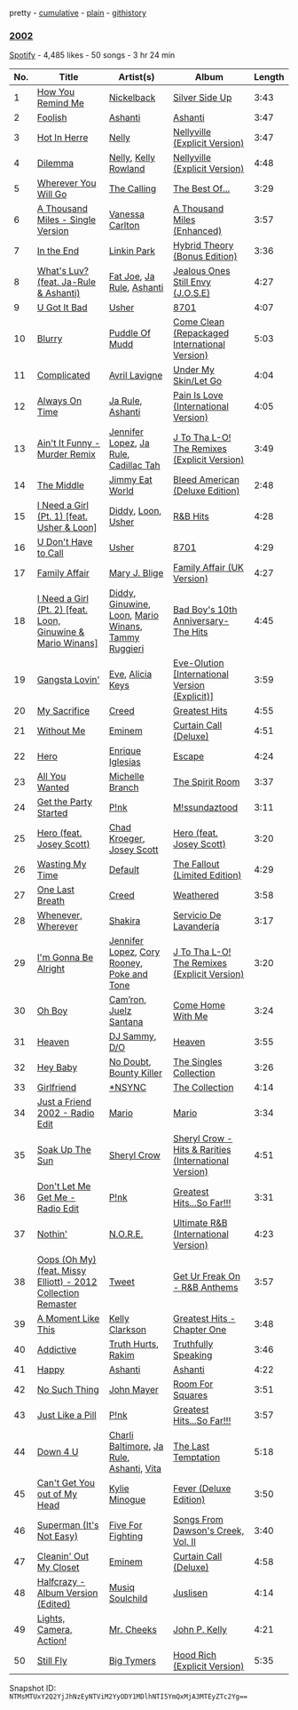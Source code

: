 pretty - [cumulative](/playlists/cumulative/665gwFk3RaSHbgiimtgok0.md) - [plain](/playlists/plain/665gwFk3RaSHbgiimtgok0) - [githistory](https://github.githistory.xyz/mackorone/spotify-playlist-archive/blob/main/playlists/plain/665gwFk3RaSHbgiimtgok0)

### [2002](https://open.spotify.com/playlist/665gwFk3RaSHbgiimtgok0)

> 

[Spotify](https://open.spotify.com/user/spotify) - 4,485 likes - 50 songs - 3 hr 24 min

| No. | Title | Artist(s) | Album | Length |
|---|---|---|---|---|
| 1 | [How You Remind Me](https://open.spotify.com/track/0gmbgwZ8iqyMPmXefof8Yf) | [Nickelback](https://open.spotify.com/artist/6deZN1bslXzeGvOLaLMOIF) | [Silver Side Up](https://open.spotify.com/album/5fKL7vMTXvhR9tov8Kqt3u) | 3:43 |
| 2 | [Foolish](https://open.spotify.com/track/2FbD2sqUmAdjqqCBp0mn2g) | [Ashanti](https://open.spotify.com/artist/5rkVyNGXEgeUqKkB5ccK83) | [Ashanti](https://open.spotify.com/album/3dAdilu5vv6ThGzgNwUlK3) | 3:47 |
| 3 | [Hot In Herre](https://open.spotify.com/track/0oXuKhuNkXiZtuoxrdt3Ca) | [Nelly](https://open.spotify.com/artist/2gBjLmx6zQnFGQJCAQpRgw) | [Nellyville \(Explicit Version\)](https://open.spotify.com/album/502wXEj9iWWdqaAi0CO75M) | 3:47 |
| 4 | [Dilemma](https://open.spotify.com/track/4nthV2eZAXnt4yiJMocLkG) | [Nelly](https://open.spotify.com/artist/2gBjLmx6zQnFGQJCAQpRgw), [Kelly Rowland](https://open.spotify.com/artist/3AuMNF8rQAKOzjYppFNAoB) | [Nellyville \(Explicit Version\)](https://open.spotify.com/album/502wXEj9iWWdqaAi0CO75M) | 4:48 |
| 5 | [Wherever You Will Go](https://open.spotify.com/track/37qI0mchgzUSeUhPiwUWPY) | [The Calling](https://open.spotify.com/artist/5aMmmNxw4vgpc5XC6hK0zp) | [The Best Of...](https://open.spotify.com/album/0eumbPpzy0UGChIwnCpLpl) | 3:29 |
| 6 | [A Thousand Miles \- Single Version](https://open.spotify.com/track/6t6rudGjkLftasgUiSGcPN) | [Vanessa Carlton](https://open.spotify.com/artist/5ILrArfIV0tMURcHJN8Q07) | [A Thousand Miles \(Enhanced\)](https://open.spotify.com/album/2LRcfTB3ZI7xHDyu1HseQg) | 3:57 |
| 7 | [In the End](https://open.spotify.com/track/60a0Rd6pjrkxjPbaKzXjfq) | [Linkin Park](https://open.spotify.com/artist/6XyY86QOPPrYVGvF9ch6wz) | [Hybrid Theory \(Bonus Edition\)](https://open.spotify.com/album/6hPkbAV3ZXpGZBGUvL6jVM) | 3:36 |
| 8 | [What's Luv? \(feat\. Ja\-Rule & Ashanti\)](https://open.spotify.com/track/2mKouqwAIdQnMP43zxR89r) | [Fat Joe](https://open.spotify.com/artist/3ScY9CQxNLQei8Umvpx5g6), [Ja Rule](https://open.spotify.com/artist/1J2VVASYAamtQ3Bt8wGgA6), [Ashanti](https://open.spotify.com/artist/5rkVyNGXEgeUqKkB5ccK83) | [Jealous Ones Still Envy \(J.O.S.E\)](https://open.spotify.com/album/6vMgb2mih3pPiWUxF8VEdI) | 4:27 |
| 9 | [U Got It Bad](https://open.spotify.com/track/7J41dYQolQJEtj3UmKLu5r) | [Usher](https://open.spotify.com/artist/23zg3TcAtWQy7J6upgbUnj) | [8701](https://open.spotify.com/album/6k16WXh4rKyusIoN00rmpi) | 4:07 |
| 10 | [Blurry](https://open.spotify.com/track/1YrJCGCuGZQFBwTb6gwIEM) | [Puddle Of Mudd](https://open.spotify.com/artist/3dXaa6jwM7B52GZpaJEIr5) | [Come Clean \(Repackaged International Version\)](https://open.spotify.com/album/6hwbHXJsHxC2FDKqN7cGfd) | 5:03 |
| 11 | [Complicated](https://open.spotify.com/track/5o4cq6gKFAbR1V7wITwB7n) | [Avril Lavigne](https://open.spotify.com/artist/0p4nmQO2msCgU4IF37Wi3j) | [Under My Skin/Let Go](https://open.spotify.com/album/6N8IR15CZE0bI2rGKTU2Bz) | 4:04 |
| 12 | [Always On Time](https://open.spotify.com/track/0zaWQBwkfh9OmK77CiDmRI) | [Ja Rule](https://open.spotify.com/artist/1J2VVASYAamtQ3Bt8wGgA6), [Ashanti](https://open.spotify.com/artist/5rkVyNGXEgeUqKkB5ccK83) | [Pain Is Love \(International Version\)](https://open.spotify.com/album/4Xc3wBfUZ9yiszOrttoCXV) | 4:05 |
| 13 | [Ain't It Funny \- Murder Remix](https://open.spotify.com/track/28pCepAdwvCSfqdoVWDw67) | [Jennifer Lopez](https://open.spotify.com/artist/2DlGxzQSjYe5N6G9nkYghR), [Ja Rule](https://open.spotify.com/artist/1J2VVASYAamtQ3Bt8wGgA6), [Cadillac Tah](https://open.spotify.com/artist/1pYxANcOtFZSECxACjmCE8) | [J To Tha L\-O! The Remixes \(Explicit Version\)](https://open.spotify.com/album/5Ct0Faapx5k149E9FqhrSk) | 3:49 |
| 14 | [The Middle](https://open.spotify.com/track/5kD9T7GForh8LnRz5ClbL8) | [Jimmy Eat World](https://open.spotify.com/artist/3Ayl7mCk0nScecqOzvNp6s) | [Bleed American \(Deluxe Edition\)](https://open.spotify.com/album/4ZqTPNXU0MBXs2iCcwjOPe) | 2:48 |
| 15 | [I Need a Girl \(Pt\. 1\) \[feat\. Usher & Loon\]](https://open.spotify.com/track/7lVNTXkI3cHFvcXiI8damb) | [Diddy](https://open.spotify.com/artist/59wfkuBoNyhDMQGCljbUbA), [Loon](https://open.spotify.com/artist/2gie1bU1LwnxdFAJoTLjzT), [Usher](https://open.spotify.com/artist/23zg3TcAtWQy7J6upgbUnj) | [R&B Hits](https://open.spotify.com/album/5Bp5PZqYJ9tiz0Hf6lOD5Q) | 4:28 |
| 16 | [U Don't Have to Call](https://open.spotify.com/track/5PCJldueshnwqQVjS16543) | [Usher](https://open.spotify.com/artist/23zg3TcAtWQy7J6upgbUnj) | [8701](https://open.spotify.com/album/6k16WXh4rKyusIoN00rmpi) | 4:29 |
| 17 | [Family Affair](https://open.spotify.com/track/0Mw6qRvvKyhqVc8BmP9aln) | [Mary J\. Blige](https://open.spotify.com/artist/1XkoF8ryArs86LZvFOkbyr) | [Family Affair \(UK Version\)](https://open.spotify.com/album/4afHuF2XTwkNJQPLHXOg4a) | 4:27 |
| 18 | [I Need a Girl \(Pt\. 2\) \[feat\. Loon, Ginuwine & Mario Winans\]](https://open.spotify.com/track/6Wt5QBzHp9vdSLAFlvdnDQ) | [Diddy](https://open.spotify.com/artist/59wfkuBoNyhDMQGCljbUbA), [Ginuwine](https://open.spotify.com/artist/7r8RF1tN2A4CiGEplkp1oP), [Loon](https://open.spotify.com/artist/2gie1bU1LwnxdFAJoTLjzT), [Mario Winans](https://open.spotify.com/artist/4BIQA9vRkqXEnA2twmq7mU), [Tammy Ruggieri](https://open.spotify.com/artist/3syIAcIriqzXKN77IwQnWB) | [Bad Boy's 10th Anniversary\- The Hits](https://open.spotify.com/album/46JQVqJpOg8opDLUl1qHT1) | 4:45 |
| 19 | [Gangsta Lovin'](https://open.spotify.com/track/0kTmKrd9K5XfzcikZohAhf) | [Eve](https://open.spotify.com/artist/4d3yvTptO48nOYTPBcPFZC), [Alicia Keys](https://open.spotify.com/artist/3DiDSECUqqY1AuBP8qtaIa) | [Eve\-Olution \[International Version \(Explicit\)\]](https://open.spotify.com/album/2v4I1FfOGJUxeZjlDtOVJ6) | 3:59 |
| 20 | [My Sacrifice](https://open.spotify.com/track/0I4j0zbGVEHp1aUNeAacrO) | [Creed](https://open.spotify.com/artist/43sZBwHjahUvgbx1WNIkIz) | [Greatest Hits](https://open.spotify.com/album/4btSrwp3BOMRmxKwUhbS0Z) | 4:55 |
| 21 | [Without Me](https://open.spotify.com/track/5pBvNeOAJ54zgd5lEOmM3b) | [Eminem](https://open.spotify.com/artist/7dGJo4pcD2V6oG8kP0tJRR) | [Curtain Call \(Deluxe\)](https://open.spotify.com/album/71xFWYFtiHC8eP99QB30AA) | 4:51 |
| 22 | [Hero](https://open.spotify.com/track/3Y8WRvVlQHMvtBwaV4TGlJ) | [Enrique Iglesias](https://open.spotify.com/artist/7qG3b048QCHVRO5Pv1T5lw) | [Escape](https://open.spotify.com/album/0zktx87Zil6xHw7OWtXwIz) | 4:24 |
| 23 | [All You Wanted](https://open.spotify.com/track/0kr6d8wHDQPlzuET33NVn6) | [Michelle Branch](https://open.spotify.com/artist/5rScKX1Sh1U67meeUyTGwk) | [The Spirit Room](https://open.spotify.com/album/1agL7TUoZXr0Xd4Irievqi) | 3:37 |
| 24 | [Get the Party Started](https://open.spotify.com/track/4bk78jvK8Fe9YHqruOJW0v) | [P!nk](https://open.spotify.com/artist/1KCSPY1glIKqW2TotWuXOR) | [M!ssundaztood](https://open.spotify.com/album/03pT16iWbhVKpDodI37D8b) | 3:11 |
| 25 | [Hero \(feat\. Josey Scott\)](https://open.spotify.com/track/779ooI3rBd0CLqCiiJmtVo) | [Chad Kroeger](https://open.spotify.com/artist/7fJYw1vK9yWb8o51I8qHin), [Josey Scott](https://open.spotify.com/artist/5mNloTgSaf5qCyk48t9NSP) | [Hero \(feat\. Josey Scott\)](https://open.spotify.com/album/4JLTenJ9u07tFnk3On1ypa) | 3:20 |
| 26 | [Wasting My Time](https://open.spotify.com/track/5dpAN1mjFPL38kh9kWsCiw) | [Default](https://open.spotify.com/artist/4nCzT3o7lMgCWBcmdwCMsT) | [The Fallout \(Limited Edition\)](https://open.spotify.com/album/7IUXXDlKqqLRkJLXrrhXCo) | 4:29 |
| 27 | [One Last Breath](https://open.spotify.com/track/62JJdyTCVsG7J0X2QqmThr) | [Creed](https://open.spotify.com/artist/43sZBwHjahUvgbx1WNIkIz) | [Weathered](https://open.spotify.com/album/6x8E27wyCI3eYqrgCggF7u) | 3:58 |
| 28 | [Whenever, Wherever](https://open.spotify.com/track/0RJWhctsc1G1Hg3Ov2th7x) | [Shakira](https://open.spotify.com/artist/0EmeFodog0BfCgMzAIvKQp) | [Servicio De Lavandería](https://open.spotify.com/album/62F8unRY46ZDR2EE5ag5Z5) | 3:17 |
| 29 | [I'm Gonna Be Alright](https://open.spotify.com/track/3YVJju1dVl2JHSrU1sVBqJ) | [Jennifer Lopez](https://open.spotify.com/artist/2DlGxzQSjYe5N6G9nkYghR), [Cory Rooney](https://open.spotify.com/artist/6v0jNVxRKCvjwXIU2SuqKo), [Poke and Tone](https://open.spotify.com/artist/7M8EwIpyu0mZ9oA8sqcsWj) | [J To Tha L\-O! The Remixes \(Explicit Version\)](https://open.spotify.com/album/5Ct0Faapx5k149E9FqhrSk) | 3:20 |
| 30 | [Oh Boy](https://open.spotify.com/track/3sgTiqsN5eNNGTBl1VsO44) | [Cam’ron](https://open.spotify.com/artist/7iMvwE8qANp3aIfAGKEAwS), [Juelz Santana](https://open.spotify.com/artist/6Uh8uJyN9g7oFjDK16nJgb) | [Come Home With Me](https://open.spotify.com/album/39944ACXhgHs7gjXa5HehY) | 3:24 |
| 31 | [Heaven](https://open.spotify.com/track/0KT6DLAELYSbgfUemzwGPX) | [DJ Sammy](https://open.spotify.com/artist/4z4m1P0iX2nRSPDBEZ8LBT), [D/O](https://open.spotify.com/artist/512aANbakY9mEaeyKucQur) | [Heaven](https://open.spotify.com/album/15UjVcCwrMwAEPzAoVrZ55) | 3:55 |
| 32 | [Hey Baby](https://open.spotify.com/track/4Kjssb0NSAWhcikMCYyV4e) | [No Doubt](https://open.spotify.com/artist/0cQbJU1aAzvbEmTuljWLlF), [Bounty Killer](https://open.spotify.com/artist/6UuT0BJZ9vF8Y1sxXnJl2s) | [The Singles Collection](https://open.spotify.com/album/5UboUMYc2I41ROlQrY1Qcb) | 3:26 |
| 33 | [Girlfriend](https://open.spotify.com/track/2mHNLanyznatvwMwGCfU2i) | [\*NSYNC](https://open.spotify.com/artist/6Ff53KvcvAj5U7Z1vojB5o) | [The Collection](https://open.spotify.com/album/2EllCL0ddoEdwKWW0hKEPN) | 4:14 |
| 34 | [Just a Friend 2002 \- Radio Edit](https://open.spotify.com/track/2cxbxpHrND6i4uvUGVvC9J) | [Mario](https://open.spotify.com/artist/20s0P9QLxGqKuCsGwFsp7w) | [Mario](https://open.spotify.com/album/1GImI2mDks4CNUWvdeoYqW) | 3:34 |
| 35 | [Soak Up The Sun](https://open.spotify.com/track/7F1BUnd7mjogQZHZ2FcME1) | [Sheryl Crow](https://open.spotify.com/artist/4TKTii6gnOnUXQHyuo9JaD) | [Sheryl Crow \- Hits & Rarities \(International Version\)](https://open.spotify.com/album/0Ti0WDl5NvXlDxcVGnYNMs) | 4:51 |
| 36 | [Don't Let Me Get Me \- Radio Edit](https://open.spotify.com/track/0aWVhnjyPm8xxBqNBCsHHw) | [P!nk](https://open.spotify.com/artist/1KCSPY1glIKqW2TotWuXOR) | [Greatest Hits...So Far!!!](https://open.spotify.com/album/3nR5vEcIp8UzOJgkw8G8yX) | 3:31 |
| 37 | [Nothin'](https://open.spotify.com/track/3khOI72jIQ7MQO20UKPsg9) | [N.O.R.E.](https://open.spotify.com/artist/4GMgdB3vwbBOc42hbXEi9p) | [Ultimate R&B \(International Version\)](https://open.spotify.com/album/5vnT57kyyPAtwEUtJQQyWx) | 4:23 |
| 38 | [Oops \(Oh My\) \(feat\. Missy Elliott\) \- 2012 Collection Remaster](https://open.spotify.com/track/64afZKCOK6u3iVMOLaRGLI) | [Tweet](https://open.spotify.com/artist/6zDBeei6hHRiZdAJ6zoTCo) | [Get Ur Freak On \- R&B Anthems](https://open.spotify.com/album/2jMO6nL86sKZR1UsvZV54s) | 3:57 |
| 39 | [A Moment Like This](https://open.spotify.com/track/5PtJgQvGfvb0Sjo6McDyAt) | [Kelly Clarkson](https://open.spotify.com/artist/3BmGtnKgCSGYIUhmivXKWX) | [Greatest Hits \- Chapter One](https://open.spotify.com/album/0UxWN628tSTCaR4NVpqSHM) | 3:48 |
| 40 | [Addictive](https://open.spotify.com/track/3WMqynA1mERIDvAItkiNdo) | [Truth Hurts](https://open.spotify.com/artist/0HCeK90YUyjWi0utTPYXw1), [Rakim](https://open.spotify.com/artist/3PyWEKLWI0vHPmoNrIX0QE) | [Truthfully Speaking](https://open.spotify.com/album/1iuVYEF6C7PK35mAitTh8A) | 3:46 |
| 41 | [Happy](https://open.spotify.com/track/2Nu0P68oruhup6YcAi8On3) | [Ashanti](https://open.spotify.com/artist/5rkVyNGXEgeUqKkB5ccK83) | [Ashanti](https://open.spotify.com/album/3dAdilu5vv6ThGzgNwUlK3) | 4:22 |
| 42 | [No Such Thing](https://open.spotify.com/track/6Vecwo7AHst9V2CE3kmwr0) | [John Mayer](https://open.spotify.com/artist/0hEurMDQu99nJRq8pTxO14) | [Room For Squares](https://open.spotify.com/album/3yHOaiXecTJVUdn7mApZ48) | 3:51 |
| 43 | [Just Like a Pill](https://open.spotify.com/track/7uz2Rk1sow6wLj3PCXfDeb) | [P!nk](https://open.spotify.com/artist/1KCSPY1glIKqW2TotWuXOR) | [Greatest Hits...So Far!!!](https://open.spotify.com/album/3nR5vEcIp8UzOJgkw8G8yX) | 3:57 |
| 44 | [Down 4 U](https://open.spotify.com/track/2J2JIGPDrPip1reebfz2BL) | [Charli Baltimore](https://open.spotify.com/artist/6xzdpjZ5OURzMdpjCFW008), [Ja Rule](https://open.spotify.com/artist/1J2VVASYAamtQ3Bt8wGgA6), [Ashanti](https://open.spotify.com/artist/5rkVyNGXEgeUqKkB5ccK83), [Vita](https://open.spotify.com/artist/3ot6fEzKvRrCnWy5BWlnxU) | [The Last Temptation](https://open.spotify.com/album/1yjlFN6hFs0uOjFRkjFow0) | 5:18 |
| 45 | [Can't Get You out of My Head](https://open.spotify.com/track/7MoKXLQeI0Bh2QodCjDO4K) | [Kylie Minogue](https://open.spotify.com/artist/4RVnAU35WRWra6OZ3CbbMA) | [Fever \(Deluxe Edition\)](https://open.spotify.com/album/2QDWFfsBr3EngvBwPtxoIY) | 3:50 |
| 46 | [Superman \(It's Not Easy\)](https://open.spotify.com/track/1GVj2x3lXqvK4TaYF41rxc) | [Five For Fighting](https://open.spotify.com/artist/7FgMLbnZVrEnir95O0YujA) | [Songs From Dawson's Creek, Vol\. II](https://open.spotify.com/album/187HV0h26fG3mkRsySp5Lj) | 3:40 |
| 47 | [Cleanin' Out My Closet](https://open.spotify.com/track/7wFmQutRb7XUDo2mlftXa2) | [Eminem](https://open.spotify.com/artist/7dGJo4pcD2V6oG8kP0tJRR) | [Curtain Call \(Deluxe\)](https://open.spotify.com/album/71xFWYFtiHC8eP99QB30AA) | 4:58 |
| 48 | [Halfcrazy \- Album Version \(Edited\)](https://open.spotify.com/track/2SHBcf88T7crQvNsY6qbJe) | [Musiq Soulchild](https://open.spotify.com/artist/3UVRliakQfa1pMWIsNuiZ8) | [Juslisen](https://open.spotify.com/album/7EziKiSrU9g1Lz0pLlMsfR) | 4:14 |
| 49 | [Lights, Camera, Action!](https://open.spotify.com/track/2NL3vdMLaGf3eL470EgK7B) | [Mr\. Cheeks](https://open.spotify.com/artist/0UeVxCKyBypjQvDCT889zt) | [John P\. Kelly](https://open.spotify.com/album/0tEloshRMm2AvPlv8DpGMB) | 4:21 |
| 50 | [Still Fly](https://open.spotify.com/track/3R9qiUjvIuLYm1KWzh6E0L) | [Big Tymers](https://open.spotify.com/artist/4jWGfUCFeTu5e0wprRhHXR) | [Hood Rich \(Explicit Version\)](https://open.spotify.com/album/7fxOrsar6Q5gm43JaUrL8f) | 5:35 |

Snapshot ID: `NTMsMTUxY2Q2YjJhNzEyNTViM2YyODY1MDlhNTI5YmQxMjA3MTEyZTc2Yg==`

